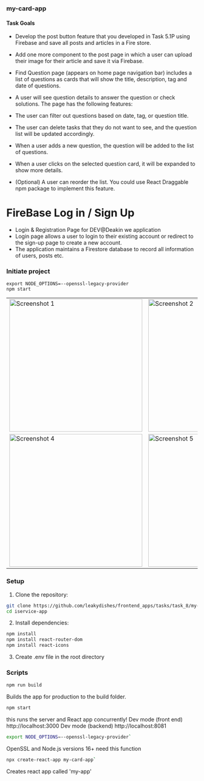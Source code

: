 ### my-card-app
#### Task Goals
- Develop the post button feature that you developed in Task 5.1P using Firebase and save all posts and articles in a Fire store. 

-	Add one more component to the post page in which a user can upload their image for their article and save it via Firebase. 
-	Find Question page (appears on home page navigation bar) includes a list of questions as cards that will show the title, description, tag and date of questions. 
-	A user will see question details to answer the question or check solutions. The page has the following features: 
- The user can filter out questions based on date, tag, or question title. 
- The user can delete tasks that they do not want to see, and the question list will be updated accordingly. 
- When a user adds a new question, the question will be added to the list of questions. 
- When a user clicks on the selected question card, it will be expanded to show more details. 
- (Optional) A user can reorder the list. You could use React Draggable npm package to implement this feature. 


# FireBase Log in / Sign Up
-	Login & Registration Page for DEV@Deakin we application 
-	Login page allows a user to login to their existing account or redirect to the sign-up page to create a new account.
-	The application maintains a Firestore database to record all information of users, posts etc. 

### Initiate project
```
export NODE_OPTIONS=--openssl-legacy-provider 
npm start
```

<div align="center">
  <table>
    <tr>
      <td><img src="https://github.com/leakydishes/frontend_apps/blob/main/tasks/task_8/my-card-app/screenshots/screenshot_1.png" alt="Screenshot 1" width="350" height="auto"></td>
      <td><img src="https://github.com/leakydishes/frontend_apps/blob/main/tasks/task_8/my-card-app/screenshots/screenshot_2.png" alt="Screenshot 2" width="350" height="auto"></td>
      <td><img src="https://github.com/leakydishes/frontend_apps/blob/main/tasks/task_8/my-card-app/screenshots/screenshot_3.png" alt="Screenshot 3" width="350" height="auto"></td>
    </tr>
    <tr>
      <td><img src="https://github.com/leakydishes/frontend_apps/blob/main/tasks/task_8/my-card-app/screenshots/screenshot_4.png" alt="Screenshot 4" width="350" height="auto"></td>
      <td><img src="https://github.com/leakydishes/frontend_apps/blob/main/tasks/task_8/my-card-app/screenshots/screenshot_5.png" alt="Screenshot 5" width="350" height="auto"></td>
      <td><img src="https://github.com/leakydishes/frontend_apps/blob/main/tasks/task_8/my-card-app/screenshots/screenshot_6.png" alt="Screenshot 6" width="350" height="auto"></td>
    </tr>
  </table>
</div>

### Setup
1. Clone the repository:

```sh
git clone https://github.com/leakydishes/frontend_apps/tasks/task_8/my-card-app.git
cd iservice-app
```

2. Install dependencies:

```sh
npm install
npm install react-router-dom
npm install react-icons
```

3. Create .env file in the root directory

### Scripts
```sh
npm run build
```
Builds the app for production to the build folder.

```sh
npm start
```
this runs the server and React app concurrently!
Dev mode (front end) http://localhost:3000 
Dev mode (backend) http://localhost:8081


```sh
export NODE_OPTIONS=--openssl-legacy-provider`
```
OpenSSL and Node.js versions 16+ need this function

```sh
npx create-react-app my-card-app`
```
Creates react app called 'my-app'

